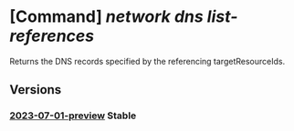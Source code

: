 # [Command] _network dns list-references_

Returns the DNS records specified by the referencing targetResourceIds.

## Versions

### [2023-07-01-preview](/Resources/mgmt-plane/L3N1YnNjcmlwdGlvbnMve30vcHJvdmlkZXJzL21pY3Jvc29mdC5uZXR3b3JrL2dldGRuc3Jlc291cmNlcmVmZXJlbmNl/2023-07-01-preview.xml) **Stable**

<!-- mgmt-plane /subscriptions/{}/providers/microsoft.network/getdnsresourcereference 2023-07-01-preview -->
